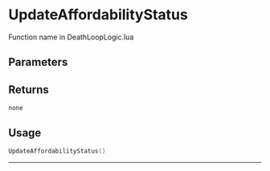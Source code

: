 # UpdateAffordabilityStatus
Function name in DeathLoopLogic.lua
## Parameters

## Returns
`none`
## Usage
```lua
UpdateAffordabilityStatus()
```
---
